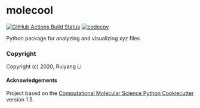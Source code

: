 molecool
==============================
[//]: # (Badges)
[![GitHub Actions Build Status](https://github.com/REPLACE_WITH_OWNER_ACCOUNT/molecool/workflows/CI/badge.svg)](https://github.com/REPLACE_WITH_OWNER_ACCOUNT/molecool/actions?query=workflow%3ACI)
[![codecov](https://codecov.io/gh/REPLACE_WITH_OWNER_ACCOUNT/molecool/branch/master/graph/badge.svg)](https://codecov.io/gh/REPLACE_WITH_OWNER_ACCOUNT/molecool/branch/master)


Python package for analyzing and visualizing xyz files

### Copyright

Copyright (c) 2020, Ruiyang Li


#### Acknowledgements
 
Project based on the 
[Computational Molecular Science Python Cookiecutter](https://github.com/molssi/cookiecutter-cms) version 1.5.

